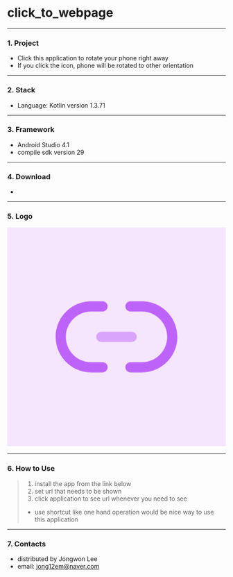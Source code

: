 # click_to_webpage
---------------------------

### 1. Project
- Click this application to rotate your phone right away
- If you click the icon, phone will be rotated to other orientation

---------------------------
### 2. Stack
- Language: Kotlin version 1.3.71

---------------------------
### 3. Framework
- Android Studio 4.1
- compile sdk version 29  

---------------------------
### 4. Download
- 

---
### 5. Logo
![로고](/app/src/main/ic_launcher-playstore.png)

---------------------------
### 6. How to Use
> 1. install the app from the link below
> 2. set url that needs to be shown
> 3. click application to see url whenever you need to see
> * use shortcut like one hand operation would be nice way to use this application

---------------------------
### 7. Contacts
- distributed by Jongwon Lee  
- email: jong12em@naver.com
